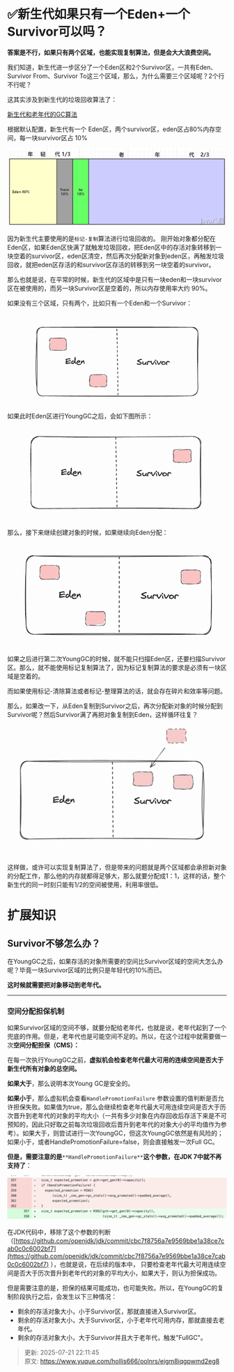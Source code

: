 # ✅新生代如果只有一个Eden+一个Survivor可以吗？

**答案是不行，如果只有两个区域，也能实现复制算法，但是会大大浪费空间。**



我们知道，新生代进一步区分了一个Eden区和2个Survivor区，一共有Eden、Survivor From、Survivor To这三个区域，那么，为什么需要三个区域呢？2个行不行呢？



这其实涉及到新生代的垃圾回收算法了：



[新生代和老年代的GC算法](https://www.yuque.com/hollis666/oolnrs/batkyxxf61dx4kl7)



根据默认配置，新生代有一个 Eden区，两个survivor区，eden区占80%内存空间，每一块survivor区占 10%



![1671783801710-bde79463-51f1-434d-af9d-bdd1b16cce1f.png](./img/qBEB94KRFMeLhLv0/1671783801710-bde79463-51f1-434d-af9d-bdd1b16cce1f-150688.png)



因为新生代主要使用的是`标记-复制`算法进行垃圾回收的。 刚开始对象都分配在Eden区，如果Eden区快满了就触发垃圾回收，把Eden区中的存活对象转移到一块空着的survivor区，eden区清空，然后再次分配新对象到eden区，再触发垃圾回收，就把eden区存活的和survivor区存活的转移到另一块空着的survivor。



那么也就是说，在平常的时候，新生代的区域中是只有一块eden和一块survivor区在被使用的，而另一块Survivor区是空着的，所以内存使用率大约 90%。



如果没有三个区域，只有两个，比如只有一个Eden和一个Survivor：



![1692008151448-c0a4ef38-0071-47ff-a67a-513941dd4e9d.png](./img/qBEB94KRFMeLhLv0/1692008151448-c0a4ef38-0071-47ff-a67a-513941dd4e9d-131410.png)



如果此时Eden区进行YoungGC之后，会如下图所示：



![1692008168023-b0c090a1-105a-49d3-9fea-2488bf6a9226.png](./img/qBEB94KRFMeLhLv0/1692008168023-b0c090a1-105a-49d3-9fea-2488bf6a9226-531886.png)



那么，接下来继续创建对象的时候，如果继续向Eden分配：



![1692008210046-d260d9ef-7b13-4e32-96f4-15096f3c4815.png](./img/qBEB94KRFMeLhLv0/1692008210046-d260d9ef-7b13-4e32-96f4-15096f3c4815-700680.png)



如果之后进行第二次YoungGC的时候，就不能只扫描Eden区，还要扫描Survivor区。那么，就不能使用标记复制算法了，因为标记复制算法的要求是必须有一块区域是空着的。



而如果使用标记-清除算法或者标记-整理算法的话，就会存在碎片和效率等问题。



那么，如果改一下，从Eden复制到Survivor之后，再次分配新对象的时候分配到Survivor呢？然后Survivor满了再把对象复制到Eden，这样循环往复？



![1703307844655-7840579d-2d45-46dc-8a8f-caf734b890de.png](./img/qBEB94KRFMeLhLv0/1703307844655-7840579d-2d45-46dc-8a8f-caf734b890de-378687.png)



这样做，或许可以实现复制算法了，但是带来的问题就是两个区域都会承担新对象的分配工作，那么他的内存就都得足够大，那么就要分配成1：1，这样的话，整个新生代的同一时刻只能有1/2的空间被使用，利用率很低。



# 扩展知识


## Survivor不够怎么办？


在YoungGC之后，如果存活的对象所需要的空间比Survivor区域的空间大怎么办呢？毕竟一块Survivor区域的比例只是年轻代的10%而已。



**这时候就需要把对象移动到老年代。**

****

### 空间分配担保机制


如果Survivor区域的空间不够，就要分配给老年代，也就是说，老年代起到了一个兜底的作用。但是，老年代也是可能空间不足的。所以，在这个过程中就需要做一次**空间分配担保（CMS）：**



在每一次执行YoungGC之前，**虚拟机会检查老年代最大可用的连续空间是否大于新生代所有对象的总空间。**



**如果大于**，那么说明本次Young GC是安全的。



**如果小于**，那么虚拟机会查看`HandlePromotionFailure` 参数设置的值判断是否允许担保失败。如果值为true，那么会继续检查老年代最大可用连续空间是否大于历次晋升到老年代的对象的平均大小（一共有多少对象在内存回收后存活下来是不可预知的，因此只好取之前每次垃圾回收后晋升到老年代的对象大小的平均值作为参考）。如果大于，则尝试进行一次YoungGC，但这次YoungGC依然是有风险的；如果小于，或者HandlePromotionFailure=false，则会直接触发一次Full GC。



**但是，需要注意的是**`**HandlePromotionFailure**`**这个参数，在JDK 7中就不再支持了**：



![1681907033882-6546b62c-8cae-4383-9e39-bd909297528a.png](./img/qBEB94KRFMeLhLv0/1681907033882-6546b62c-8cae-4383-9e39-bd909297528a-177483.png)



在JDK代码中，移除了这个参数的判断（[https://github.com/openjdk/jdk/commit/cbc7f8756a7e9569bbe1a38ce7cab0c0c6002bf7](https://github.com/openjdk/jdk/commit/cbc7f8756a7e9569bbe1a38ce7cab0c0c6002bf7) ），也就是说，在后续的版本中， 只要检查老年代最大可用连续空间是否大于历次晋升到老年代的对象的平均大小，如果大于，则认为担保成功。



但是需要注意的是，担保的结果可能成功，也可能失败。所以，在YoungGC的复制阶段执行之后，会发生以下三种情况：



+ 剩余的存活对象大小，小于Survivor区，那就直接进入Survivor区。
+ 剩余的存活对象大小，大于Survivor区，小于老年代可用内存，那就直接去老年代。
+ 剩余的存活对象大小，大于Survivor并且大于老年代，触发"FullGC"。





<font style="color:rgb(64, 64, 64);"></font>















> 更新: 2025-07-21 22:11:45  
> 原文: <https://www.yuque.com/hollis666/oolnrs/eigm8iqgpwmd2eg8>